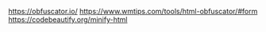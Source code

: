 https://obfuscator.io/
https://www.wmtips.com/tools/html-obfuscator/#form
https://codebeautify.org/minify-html